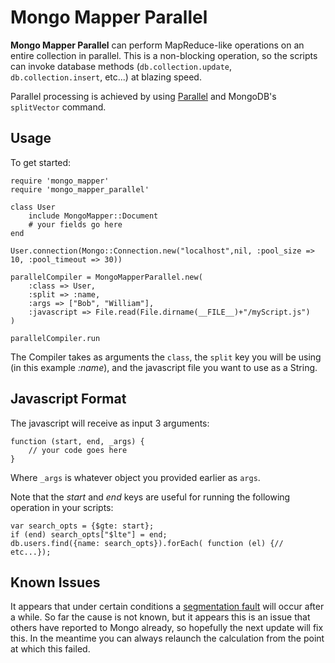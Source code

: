 Mongo Mapper Parallel
=====================

**Mongo Mapper Parallel** can perform MapReduce-like operations on an entire collection in parallel. This is a non-blocking
operation, so the scripts can invoke database methods (`db.collection.update`, `db.collection.insert`, etc...) at blazing
speed.

Parallel processing is achieved by using [Parallel](https://github.com/grosser/parallel) and MongoDB's `splitVector` command.

Usage
-----

To get started:

	require 'mongo_mapper'
	require 'mongo_mapper_parallel'

	class User
		include MongoMapper::Document
		# your fields go here
	end

	User.connection(Mongo::Connection.new("localhost",nil, :pool_size => 10, :pool_timeout => 30))

	parallelCompiler = MongoMapperParallel.new(
		:class => User,
		:split => :name,
		:args => ["Bob", "William"],
		:javascript => File.read(File.dirname(__FILE__)+"/myScript.js")
	)

	parallelCompiler.run

The Compiler takes as arguments the `class`, the `split` key you will be using (in this example *:name*), and
the javascript file you want to use as a String.

Javascript Format
-----------------

The javascript will receive as input 3 arguments:

	function (start, end, _args) {
		// your code goes here
	}

Where `_args` is whatever object you provided earlier as `args`.

Note that the *start* and *end* keys are useful for running the following operation in your scripts:

	var search_opts = {$gte: start};
	if (end) search_opts["$lte"] = end;
	db.users.find({name: search_opts}).forEach( function (el) {// etc...});

Known Issues
------------

It appears that under certain conditions a [segmentation fault](http://jira.mongodb.org/browse/SERVER-11899) will occur after a while. So far the cause
is not known, but it appears this is an issue that others have reported to Mongo already, so hopefully
the next update will fix this. In the meantime you can always relaunch the calculation from the point at
which this failed.
